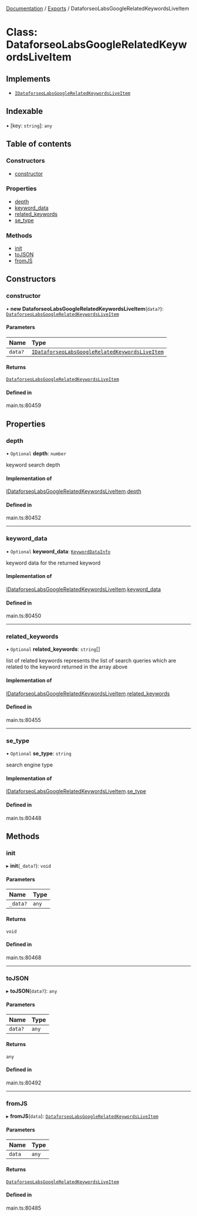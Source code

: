 [Documentation](../README.md) / [Exports](../modules.md) / DataforseoLabsGoogleRelatedKeywordsLiveItem

# Class: DataforseoLabsGoogleRelatedKeywordsLiveItem

## Implements

- [`IDataforseoLabsGoogleRelatedKeywordsLiveItem`](../interfaces/IDataforseoLabsGoogleRelatedKeywordsLiveItem.md)

## Indexable

▪ [key: `string`]: `any`

## Table of contents

### Constructors

- [constructor](DataforseoLabsGoogleRelatedKeywordsLiveItem.md#constructor)

### Properties

- [depth](DataforseoLabsGoogleRelatedKeywordsLiveItem.md#depth)
- [keyword\_data](DataforseoLabsGoogleRelatedKeywordsLiveItem.md#keyword_data)
- [related\_keywords](DataforseoLabsGoogleRelatedKeywordsLiveItem.md#related_keywords)
- [se\_type](DataforseoLabsGoogleRelatedKeywordsLiveItem.md#se_type)

### Methods

- [init](DataforseoLabsGoogleRelatedKeywordsLiveItem.md#init)
- [toJSON](DataforseoLabsGoogleRelatedKeywordsLiveItem.md#tojson)
- [fromJS](DataforseoLabsGoogleRelatedKeywordsLiveItem.md#fromjs)

## Constructors

### constructor

• **new DataforseoLabsGoogleRelatedKeywordsLiveItem**(`data?`): [`DataforseoLabsGoogleRelatedKeywordsLiveItem`](DataforseoLabsGoogleRelatedKeywordsLiveItem.md)

#### Parameters

| Name | Type |
| :------ | :------ |
| `data?` | [`IDataforseoLabsGoogleRelatedKeywordsLiveItem`](../interfaces/IDataforseoLabsGoogleRelatedKeywordsLiveItem.md) |

#### Returns

[`DataforseoLabsGoogleRelatedKeywordsLiveItem`](DataforseoLabsGoogleRelatedKeywordsLiveItem.md)

#### Defined in

main.ts:80459

## Properties

### depth

• `Optional` **depth**: `number`

keyword search depth

#### Implementation of

[IDataforseoLabsGoogleRelatedKeywordsLiveItem](../interfaces/IDataforseoLabsGoogleRelatedKeywordsLiveItem.md).[depth](../interfaces/IDataforseoLabsGoogleRelatedKeywordsLiveItem.md#depth)

#### Defined in

main.ts:80452

___

### keyword\_data

• `Optional` **keyword\_data**: [`KeywordDataInfo`](KeywordDataInfo.md)

keyword data for the returned keyword

#### Implementation of

[IDataforseoLabsGoogleRelatedKeywordsLiveItem](../interfaces/IDataforseoLabsGoogleRelatedKeywordsLiveItem.md).[keyword_data](../interfaces/IDataforseoLabsGoogleRelatedKeywordsLiveItem.md#keyword_data)

#### Defined in

main.ts:80450

___

### related\_keywords

• `Optional` **related\_keywords**: `string`[]

list of related keywords
represents the list of search queries which are related to the keyword returned in the array above

#### Implementation of

[IDataforseoLabsGoogleRelatedKeywordsLiveItem](../interfaces/IDataforseoLabsGoogleRelatedKeywordsLiveItem.md).[related_keywords](../interfaces/IDataforseoLabsGoogleRelatedKeywordsLiveItem.md#related_keywords)

#### Defined in

main.ts:80455

___

### se\_type

• `Optional` **se\_type**: `string`

search engine type

#### Implementation of

[IDataforseoLabsGoogleRelatedKeywordsLiveItem](../interfaces/IDataforseoLabsGoogleRelatedKeywordsLiveItem.md).[se_type](../interfaces/IDataforseoLabsGoogleRelatedKeywordsLiveItem.md#se_type)

#### Defined in

main.ts:80448

## Methods

### init

▸ **init**(`_data?`): `void`

#### Parameters

| Name | Type |
| :------ | :------ |
| `_data?` | `any` |

#### Returns

`void`

#### Defined in

main.ts:80468

___

### toJSON

▸ **toJSON**(`data?`): `any`

#### Parameters

| Name | Type |
| :------ | :------ |
| `data?` | `any` |

#### Returns

`any`

#### Defined in

main.ts:80492

___

### fromJS

▸ **fromJS**(`data`): [`DataforseoLabsGoogleRelatedKeywordsLiveItem`](DataforseoLabsGoogleRelatedKeywordsLiveItem.md)

#### Parameters

| Name | Type |
| :------ | :------ |
| `data` | `any` |

#### Returns

[`DataforseoLabsGoogleRelatedKeywordsLiveItem`](DataforseoLabsGoogleRelatedKeywordsLiveItem.md)

#### Defined in

main.ts:80485
